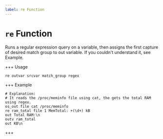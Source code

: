 ```yaml
---
label: re Function
---
```


# `re` Function

Runs a regular expression query on a variable, then assigns the first capture of desired match group to out variable. If you couldn't understand it, see Example.

+++ Usage
```
re outvar srcvar match_group regex
```
+++ Example
```
# Explanation:
# It reads the /proc/meminfo file using cat, the gets the total RAM using regex.
os_out file cat /proc/meminfo
re ram_total file 1 MemTotal: +(\d+) kB
out Total RAM:\n
outv ram_total
out KB\n
```
+++
